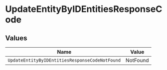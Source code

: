 # UpdateEntityByIDEntitiesResponseCode


## Values

| Name                                           | Value                                          |
| ---------------------------------------------- | ---------------------------------------------- |
| `UpdateEntityByIDEntitiesResponseCodeNotFound` | NotFound                                       |